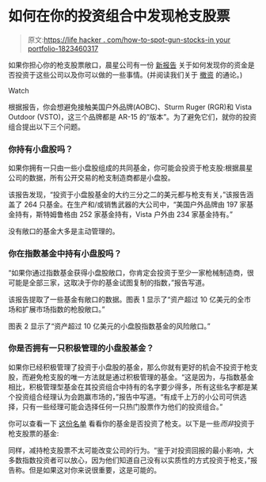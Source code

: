 # 如何在你的投资组合中发现枪支股票

> 原文:[https://life hacker . com/how-to-spot-gun-stocks-in your portfolio-1823460317](https://lifehacker.com/how-to-spot-gun-stocks-in-your-portfolio-1823460317)

如果你担心你的枪支股票敞口，晨星公司有一份 [新报告](http://news.morningstar.com/articlenet/article.aspx?id=853199) 关于如何发现你的资金是否投资于这些公司以及你可以做的一些事情。(并阅读我们关于 [撤资](https://lifehacker.com/how-to-divest-from-gun-stocks-1823069001) 的通论。)

Watch

根据报告，你会想避免接触美国户外品牌(AOBC)、Sturm Ruger (RGR)和 Vista Outdoor (VSTO)，这三个品牌都是 AR-15 的“版本”。为了避免它们，就你的投资组合提出以下三个问题。

### 你持有小盘股吗？

如果你拥有一只由一些小盘股组成的共同基金，你可能会投资于枪支股:根据晨星公司的数据，所有公开交易的枪支制造商都是小盘股。

该报告发现，“投资于小盘股基金的大约三分之二的美元都与枪支有关，”该报告涵盖了 264 只基金。在生产和/或销售武器的大公司中，“美国户外品牌由 197 家基金持有，斯特姆鲁格由 252 家基金持有，Vista 户外由 234 家基金持有。”

没有敞口的基金大多是主动管理的。

### 你在指数基金中持有小盘股吗？

“如果你通过指数基金获得小盘股敞口，你肯定会投资于至少一家枪械制造商，很可能是全部三家，这取决于你的基金试图复制的指数，”报告写道。

该报告提取了一些基金有敞口的数据。图表 1 显示了“资产超过 10 亿美元的全市场和扩展市场指数的枪股敞口。”

图表 2 显示了“资产超过 10 亿美元的小盘股指数基金的风险敞口。”

### 你是否拥有一只积极管理的小盘股基金？

如果你已经积极管理了投资于小盘股的基金，那么你就有更好的机会不投资于枪支股，而避免枪支股的唯一方法就是通过积极管理的基金。“这是因为，与指数基金相比，积极管理型基金在其投资组合中持有的名字要少得多，所有这些名字都是某个投资组合经理认为会跑赢市场的，”报告中写道。“有成千上万的小公司可供选择，只有一些经理可能会选择任何一只热门股票作为他们的投资组合。”

你可以查看一下 [这份名单](http://news.morningstar.com/PDFs/sustainlist030118.pdf) 看看你的基金是否投资了枪支。以下是一些*而非*投资于枪支股票的基金:

同样，减持枪支股票不太可能改变公司的行为。“鉴于对投资回报的最小影响，大多数指数投资者可以放心，因为他们知道自己没有以实质性的方式投资于枪支，”报告称。但是如果这对你来说很重要，这是可能的。